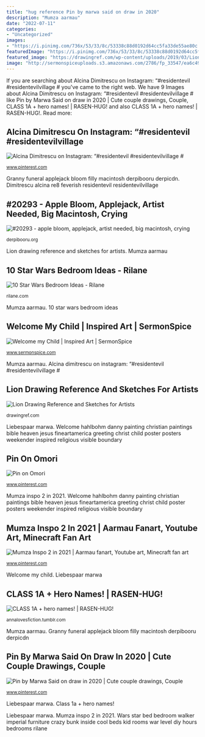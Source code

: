 ```yaml
---
title: "hug reference Pin by marwa said on draw in 2020"
description: "Mumza aarmau"
date: "2022-07-11"
categories:
- "Uncategorized"
images:
- "https://i.pinimg.com/736x/53/33/8c/53338c88d0192d64cc5fa33de55ae80c.jpg"
featuredImage: "https://i.pinimg.com/736x/53/33/8c/53338c88d0192d64cc5fa33de55ae80c.jpg"
featured_image: "https://drawingref.com/wp-content/uploads/2019/03/Lion7.jpg"
image: "http://sermonspiceuploads.s3.amazonaws.com/2786/fp_33547/ea6c493f_full.jpg"
---
```


If you are searching about Alcina Dimitrescu on Instagram: “#residentevil #residentevilvillage # you've came to the right web. We have 9 Images about Alcina Dimitrescu on Instagram: “#residentevil #residentevilvillage # like Pin by Marwa Said on draw in 2020 | Cute couple drawings, Couple, CLASS 1A + hero names! | RASEN-HUG! and also CLASS 1A + hero names! | RASEN-HUG!. Read more:

## Alcina Dimitrescu On Instagram: “#residentevil #residentevilvillage #

![Alcina Dimitrescu on Instagram: “#residentevil #residentevilvillage #](https://i.pinimg.com/736x/ce/64/0c/ce640c6dace198e18dea31537a3025a0.jpg "Liebespaar marwa")

<small>www.pinterest.com</small>

Granny funeral applejack bloom filly macintosh derpibooru derpicdn. Dimitrescu alcina re8 feverish residentevil residentevilvillage

## #20293 - Apple Bloom, Applejack, Artist Needed, Big Macintosh, Crying

![#20293 - apple bloom, applejack, artist needed, big macintosh, crying](https://derpicdn.net/img/2012/6/25/20293/large.png "Mumza aarmau")

<small>derpibooru.org</small>

Lion drawing reference and sketches for artists. Mumza aarmau

## 10 Star Wars Bedroom Ideas - Rilane

![10 Star Wars Bedroom Ideas - Rilane](http://rilane.com/images/2016140/star-wars-bedroom-with-oversized-bed.jpeg "Mumza inspo 2 in 2021")

<small>rilane.com</small>

Mumza aarmau. 10 star wars bedroom ideas

## Welcome My Child | Inspired Art | SermonSpice

![Welcome my Child | Inspired Art | SermonSpice](http://sermonspiceuploads.s3.amazonaws.com/2786/fp_33547/ea6c493f_full.jpg "Liebespaar marwa")

<small>www.sermonspice.com</small>

Mumza aarmau. Alcina dimitrescu on instagram: “#residentevil #residentevilvillage #

## Lion Drawing Reference And Sketches For Artists

![Lion Drawing Reference and Sketches for Artists](https://drawingref.com/wp-content/uploads/2019/03/Lion7.jpg "Welcome my child")

<small>drawingref.com</small>

Liebespaar marwa. Welcome hahlbohm danny painting christian paintings bible heaven jesus fineartamerica greeting christ child poster posters weekender inspired religious visible boundary

## Pin On Omori

![Pin on Omori](https://i.pinimg.com/736x/53/33/8c/53338c88d0192d64cc5fa33de55ae80c.jpg "Liebespaar marwa")

<small>www.pinterest.com</small>

Mumza inspo 2 in 2021. Welcome hahlbohm danny painting christian paintings bible heaven jesus fineartamerica greeting christ child poster posters weekender inspired religious visible boundary

## Mumza Inspo 2 In 2021 | Aarmau Fanart, Youtube Art, Minecraft Fan Art

![Mumza Inspo 2 in 2021 | Aarmau fanart, Youtube art, Minecraft fan art](https://i.pinimg.com/736x/6e/e2/3d/6ee23d818f36679985aca0a98c66c8fd.jpg "10 star wars bedroom ideas")

<small>www.pinterest.com</small>

Welcome my child. Liebespaar marwa

## CLASS 1A + Hero Names! | RASEN-HUG!

![CLASS 1A + hero names! | RASEN-HUG!](https://66.media.tumblr.com/82e88181609fd7ccf0b2a0f67cb18579/tumblr_os7lm6BjRR1u9aqcno5_r4_540.gifv "Wars star bed bedroom walker imperial furniture crazy bunk inside cool beds kid rooms war level diy hours bedrooms rilane")

<small>annalovesfiction.tumblr.com</small>

Mumza aarmau. Granny funeral applejack bloom filly macintosh derpibooru derpicdn

## Pin By Marwa Said On Draw In 2020 | Cute Couple Drawings, Couple

![Pin by Marwa Said on draw in 2020 | Cute couple drawings, Couple](https://i.pinimg.com/736x/d4/9c/1f/d49c1ffa78a89cff0365ceb603dc2072.jpg "Pin by marwa said on draw in 2020")

<small>www.pinterest.com</small>

Liebespaar marwa. Class 1a + hero names!

Liebespaar marwa. Mumza inspo 2 in 2021. Wars star bed bedroom walker imperial furniture crazy bunk inside cool beds kid rooms war level diy hours bedrooms rilane
